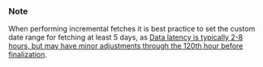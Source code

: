 ### Note

When performing incremental fetches it is best practice to set 
the custom date range for fetching at least 5 days, as
[Data latency is typically 2-8 hours, but may have minor adjustments through the 120th hour before finalization](https://developers.criteo.com/retail-media/docs/reports).